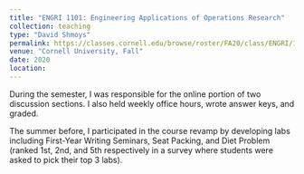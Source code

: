 ```yaml
---
title: "ENGRI 1101: Engineering Applications of Operations Research"
collection: teaching
type: "David Shmoys"
permalink: https://classes.cornell.edu/browse/roster/FA20/class/ENGRI/1101
venue: "Cornell University, Fall"
date: 2020
location:
---
```


During the semester, I was responsible for the online portion of two discussion sections. I also held weekly office hours, wrote answer keys, and graded.

The summer before, I participated in the course revamp by developing labs including First-Year Writing Seminars, Seat Packing, and Diet Problem (ranked 1st, 2nd, and 5th respectively in a survey where students were asked to pick their top 3 labs).